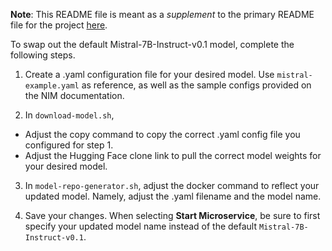 **Note**: This README file is meant as a _supplement_ to the primary README file for the project [here](https://github.com/NVIDIA/workbench-example-hybrid-rag/blob/main/README.md). 

To swap out the default Mistral-7B-Instruct-v0.1 model, complete the following steps. 

1. Create a .yaml configuration file for your desired model. Use ``mistral-example.yaml`` as reference, as well as the sample configs provided on the NIM documentation. 

2. In ``download-model.sh``,

  * Adjust the copy command to copy the correct .yaml config file you configured for step 1.
  * Adjust the Hugging Face clone link to pull the correct model weights for your desired model. 

3. In ``model-repo-generator.sh``, adjust the docker command to reflect your updated model. Namely, adjust the .yaml filename and the model name.

4. Save your changes. When selecting **Start Microservice**, be sure to first specify your updated model name instead of the default ``Mistral-7B-Instruct-v0.1``. 
